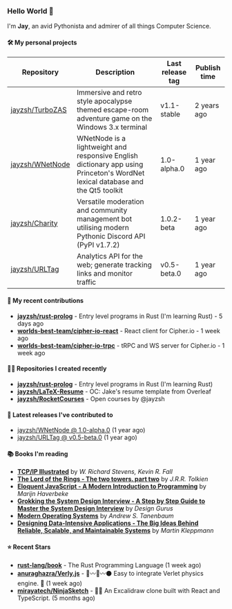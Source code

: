 ### Hello World 👋

I'm **Jay**, an avid Pythonista and admirer of all things Computer Science.

#### 🛠  My personal projects
Repository | Description | Last release tag | Publish time |
-----------|-------------|------------------|--------------|
 [jayzsh/TurboZAS](https://github.com/jayzsh/TurboZAS) | Immersive and retro style apocalypse themed escape-room adventure game on the Windows 3.x terminal | v1.1-stable | 2 years ago
 [jayzsh/WNetNode](https://github.com/jayzsh/WNetNode) | WNetNode is a lightweight and responsive English dictionary app using Princeton's WordNet lexical database and the Qt5 toolkit  | 1.0-alpha.0 | 1 year ago
 [jayzsh/Charity](https://github.com/jayzsh/Charity) | Versatile moderation and community management bot utilising modern Pythonic Discord API (PyPI v1.7.2) | 1.0.2-beta | 1 year ago
 [jayzsh/URLTag](https://github.com/jayzsh/URLTag) | Analytics API for the web; generate tracking links and monitor traffic | v0.5-beta.0 | 1 year ago

#### 📁 My recent contributions

<ul>
<li><b><a href="https://github.com/jayzsh/rust-prolog">jayzsh/rust-prolog</a></b> - Entry level programs in Rust (I'm learning Rust) - 5 days ago</li>
<li><b><a href="https://github.com/worlds-best-team/cipher-io-react">worlds-best-team/cipher-io-react</a></b> - React client for Cipher.io - 1 week ago</li>
<li><b><a href="https://github.com/worlds-best-team/cipher-io-trpc">worlds-best-team/cipher-io-trpc</a></b> - tRPC and WS server for Cipher.io - 1 week ago</li>
</ul>

#### 👨‍💻 Repositories I created recently
- **[jayzsh/rust-prolog](https://github.com/jayzsh/rust-prolog)** - Entry level programs in Rust (I'm learning Rust)
- **[jayzsh/LaTeX-Resume](https://github.com/jayzsh/LaTeX-Resume)** - OC: Jake's resume template from Overleaf
- **[jayzsh/RocketCourses](https://github.com/jayzsh/RocketCourses)** - Open courses by @jayzsh

#### 🚀 Latest releases I've contributed to


- [jayzsh/WNetNode @ 1.0-alpha.0](https://github.com/jayzsh/WNetNode/releases/tag/1.0-alpha.0) (1 year ago)
- [jayzsh/URLTag @ v0.5-beta.0](https://github.com/jayzsh/URLTag/releases/tag/v0.5-beta.0) (1 year ago)

#### 📚 Books I'm reading
- **[TCP/IP Illustrated](https://literal.club/jayzsh/book/kevin-r-fall-w-richard-stevens-tcpip-illustrated-2ra1o)** by _W. Richard Stevens, Kevin R. Fall_
- **[The Lord of the Rings - The two towers. part two](https://literal.club/jayzsh/book/the-lord-of-the-rings-n69jk)** by _J.R.R. Tolkien_
- **[Eloquent JavaScript - A Modern Introduction to Programming](https://literal.club/jayzsh/book/eloquent-javascript-fkikd)** by _Marijn Haverbeke_
- **[Grokking the System Design Interview - A Step by Step Guide to Master the System Design Interview](https://literal.club/jayzsh/book/design-gurus-grokking-the-system-design-interview-2wivl)** by _Design Gurus_
- **[Modern Operating Systems](https://literal.club/jayzsh/book/andrew-s-tanenbaum-modern-operating-systems-dejf3)** by _Andrew S. Tanenbaum_
- **[Designing Data-Intensive Applications - The Big Ideas Behind Reliable, Scalable, and Maintainable Systems](https://literal.club/jayzsh/book/designing-data-intensive-applications-i9by0)** by _Martin Kleppmann_

#### ⭐ Recent Stars
- **[rust-lang/book](https://github.com/rust-lang/book)** - The Rust Programming Language (1 week ago)
- **[anuraghazra/Verly.js](https://github.com/anuraghazra/Verly.js)** - :red_circle::wavy_dash::large_blue_circle::wavy_dash::black_circle: Easy to integrate Verlet physics engine. :link:  (1 week ago)
- **[mirayatech/NinjaSketch](https://github.com/mirayatech/NinjaSketch)** - 🥷🏽 An Excalidraw clone built with React and TypeScript. (5 months ago)
